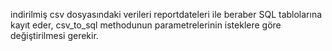 indirilmiş csv dosyasındaki verileri reportdateleri ile beraber SQL tablolarına kayıt eder, csv_to_sql methodunun parametrelerinin isteklere göre değiştirilmesi gerekir.
